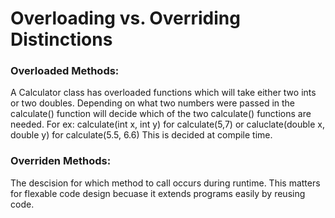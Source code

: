 # Overloading vs. Overriding Distinctions

### Overloaded Methods:

A Calculator class has overloaded functions which will take either two ints or two doubles.
Depending on what two numbers were passed in the calculate() function will decide which of the two
calculate() functions are needed. 
For ex:
calculate(int x, int y) for calculate(5,7)
or
caluclate(double x, double y) for calculate(5.5, 6.6)
This is decided at compile time.

### Overriden Methods:
The descision for which method to call occurs during runtime.
This matters for flexable code design becuase it extends programs easily by reusing code.
